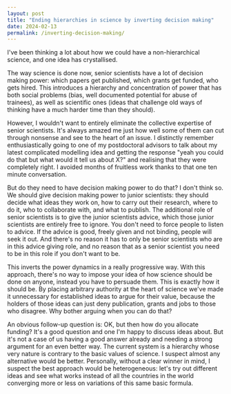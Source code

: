 ```yaml
---
layout: post
title: "Ending hierarchies in science by inverting decision making"
date: 2024-02-13
permalink: /inverting-decision-making/
---
```


I've been thinking a lot about how we could have a non-hierarchical science, and one idea has crystallised.

The way science is done now, senior scientists have a lot of decision making power: which papers get published, which grants get funded, who gets hired. This introduces a hierarchy and concentration of power that has both social problems (bias, well documented potential for abuse of trainees), as well as scientific ones (ideas that challenge old ways of thinking have a much harder time than they should).

However, I wouldn't want to entirely eliminate the collective expertise of senior scientists. It's always amazed me just how well some of them can cut through nonsense and see to the heart of an issue. I distinctly remember enthusiastically going to one of my postdoctoral advisors to talk about my latest complicated modelling idea and getting the response "yeah you could do that but what would it tell us about X?" and realising that they were completely right. I avoided months of fruitless work thanks to that one ten minute conversation.

But do they need to have decision making power to do that? I don't think so. We should give decision making power to junior scientists: they should decide what ideas they work on, how to carry out their research, where to do it, who to collaborate with, and what to publish. The additional role of senior scientists is to give the junior scientists advice, which those junior scientists are entirely free to ignore. You don't need to force people to listen to advice. If the advice is good, freely given and not binding, people will seek it out. And there's no reason it has to only be senior scientists who are in this advice giving role, and no reason that as a senior scientist you need to be in this role if you don't want to be.

This inverts the power dynamics in a really progressive way. With this approach, there's no way to impose your idea of how science should be done on anyone, instead you have to persuade them. This is exactly how it should be. By placing arbitrary authority at the heart of science we've made it unnecessary for established ideas to argue for their value, because the holders of those ideas can just deny publication, grants and jobs to those who disagree. Why bother arguing when you can do that?

An obvious follow-up question is: OK, but then how do you allocate funding? It's a good question and one I'm happy to discuss ideas about. But it's not a case of us having a good answer already and needing a strong argument for an even better way. The current system is a hierarchy whose very nature is contrary to the basic values of science. I suspect almost any alternative would be better. Personally, without a clear winner in mind, I suspect the best approach would be heterogeneous: let's try out different ideas and see what works instead of all the countries in the world converging more or less on variations of this same basic formula.